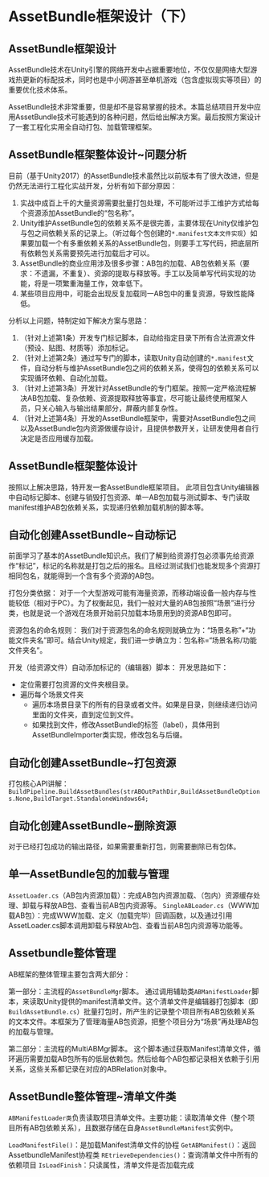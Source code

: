 ﻿# AssetBundle框架设计（下）

## AssetBundle框架设计

AssetBundle技术在Unity引擎的网络开发中占据重要地位，不仅仅是网络大型游戏热更新的标配技术，同时也是中小网游甚至单机游戏（包含虚拟现实等项目）的重要优化技术体系。

AssetBundle技术非常重要，但是却不是容易掌握的技术。本篇总结项目开发中应用AssetBundle技术可能遇到的各种问题，然后给出解决方案。最后按照方案设计了一套工程化实用全自动打包、加载管理框架。

## AssetBundle框架整体设计~问题分析

目前（基于Unity2017）的AssetBundle技术虽然比以前版本有了很大改进，但是仍然无法进行工程化实战开发，分析有如下部分原因：

1. 实战中成百上千的大量资源需要批量打包处理，不可能听过手工维护方式给每个资源添加AssetBundle的“包名称”。
2. Unity维护AssetBundle包的依赖关系不是很完善，主要体现在Unity仅维护包与包之间依赖关系的记录上。（听过每个包创建的`*.manifest文本文件实现`）如果要加载一个有多重依赖关系的AssetBundle包，则要手工写代码，把底层所有依赖包关系需要预先进行加载后才可以。
3. AssetBundle的商业应用涉及很多步骤：AB包的加载、AB包依赖关系（要求：不遗漏，不重复）、资源的提取与释放等。手工以及简单写代码实现的功能，将是一项繁重海量工作，效率低下。
4. 某些项目应用中，可能会出现反复加载同一AB包中的重复资源，导致性能降低。

分析以上问题，特制定如下解决方案与思路：

1. （针对上述第1条）开发专门标记脚本，自动给指定目录下所有合法资源文件（预设、贴图、材质等）添加标记。
2. （针对上述第2条）通过写专门的脚本，读取Unity自动创建的`*.manifest`文件，自动分析与维护AssetBundle包之间的依赖关系，使得包的依赖关系可以实现循环依赖、自动化加载。
3. （针对上述第3条）开发针对AssetBundle的专门框架。按照一定严格流程解决AB包加载、复杂依赖、资源提取释放等事宜，尽可能让最终使用框架人员，只关心输入与输出结果部分，屏蔽内部复杂性。
4. （针对上述第4条）开发的AssetBundle框架中，需要对AssetBundle包之间以及AssetBundle包内资源做缓存设计，且提供参数开关，让研发使用者自行决定是否应用缓存加载。

## AssetBundle框架整体设计

按照以上解决思路，特开发一套AssetBundle框架项目。
此项目包含Unity编辑器中自动标记脚本、创建与销毁打包资源、单一AB包加载与测试脚本、专门读取manifest维护AB包依赖关系，实现递归依赖加载机制的脚本等。

## 自动化创建AssetBundle~自动标记

前面学习了基本的AssetBundle知识点。我们了解到给资源打包必须事先给资源作“标记”，标记的名称就是打包之后的报名。且经过测试我们也能发现多个资源打相同包名，就能得到一个含有多个资源的AB包。

打包分类依据：
对于一个大型游戏可能有海量资源，而移动端设备一般内存与性能较低（相对于PC）。为了权衡起见，我们一般对大量的AB包按照“场景”进行分类，也就是说一个游戏在场景开始前只加载本场景用到的资源AB包即可。

资源包名的命名规则：
我们对于资源包名的命名规则就确立为：“场景名称”+“功能文件夹名”即可。结合Unity规定，我们进一步确立为：包名称=“场景名称/功能文件夹名”。

开发（给资源文件）自动添加标记的（编辑器）脚本：
开发思路如下：

* 定位需要打包资源的文件夹根目录。
* 遍历每个场景文件夹
  * 遍历本场景目录下的所有的目录或者文件。如果是目录，则继续递归访问里面的文件夹，直到定位到文件。
  * 如果找到文件，修改AssetBundle的标签（label），具体用到AssetBundleImporter类实现，修改包名与后缀。

## 自动化创建AssetBundle~打包资源

打包核心API讲解：
`BuildPipeline.BuildAssetBundles(strABOutPathDir,BuildAssetBundleOptions.None,BuildTarget.StandaloneWindows64;`

## 自动化创建AssetBundle~删除资源

对于已经打包成功的输出路径，如果需要重新打包，则需要删除已有包体。

## 单一AssetBundle包的加载与管理

`AssetLoader.cs`（AB包内资源加载）：完成AB包内资源加载、（包内）资源缓存处理、卸载与释放AB包、查看当前AB包内资源等。
`SingleABLoader.cs`（WWW加载AB包）：完成WWW加载、定义（加载完毕）回调函数，以及通过引用AssetLoader.cs脚本调用卸载与释放Ab包、查看当前AB包内资源等功能等。

## Assetbundle整体管理

AB框架的整体管理主要包含两大部分：

第一部分：主流程的`AssetBundleMgr`脚本。
通过调用辅助类`ABManifestLoader`脚本，来读取Unity提供的manifest清单文件。这个清单文件是编辑器打包脚本（即`BuildAssetBundle.cs`）批量打包时，所产生的记录整个项目所有AB包依赖关系的文本文件。本框架为了管理海量AB包资源，把整个项目分为“场景”再处理AB包的加载与管理。

第二部分：主流程的MultiABMgr脚本。
这个脚本通过获取Manifest清单文件，循环遍历需要加载AB包所有的低层依赖包。然后给每个AB包都记录相关依赖于引用关系，这些关系都记录在对应的ABRelation对象中。

## AssetBundle整体管理~清单文件类

`ABManifestLoader类`负责读取项目清单文件。主要功能：读取清单文件（整个项目所有AB包依赖关系），且数据存储在自身`AssetBundleManifest`实例中。

`LoadManifestFile()`：是加载Manifest清单文件的协程
`GetABManifest()`：返回AssetbundleManifest协程类
`REtrieveDependencies()`：查询清单文件中所有的依赖项目
`IsLoadFinish`：只读属性，清单文件是否加载完成